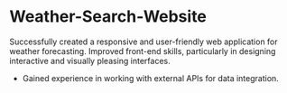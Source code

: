 # Weather-Search-Website
 Successfully created a responsive and user-friendly web application for weather forecasting.
 Improved front-end skills, particularly in designing interactive and visually pleasing interfaces.
- Gained experience in working with external APIs for data integration.
